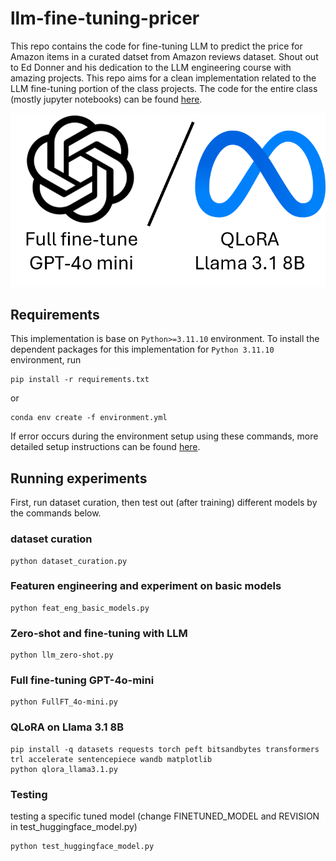 # llm-fine-tuning-pricer

This repo contains the code for fine-tuning LLM to predict the price for Amazon items in a curated datset from Amazon reviews dataset. Shout out to Ed Donner and his dedication to the LLM engineering course with amazing projects. This repo aims for a clean implementation related to the LLM fine-tuning portion of the class projects. The code for the entire class (mostly jupyter notebooks) can be found [here](https://github.com/ed-donner/llm_engineering).

![LLM Fine-tuning Pipeline](imgs/llm-finetune.png)

## Requirements
This implementation is base on `Python>=3.11.10` environment. To install the dependent packages for this implementation for `Python 3.11.10` environment, run
```
pip install -r requirements.txt
```
or
```
conda env create -f environment.yml
```
If error occurs during the environment setup using these commands, more detailed setup instructions can be found [here](https://github.com/ed-donner/llm_engineering).

## Running experiments

First, run dataset curation, then test out (after training) different models by the commands below.

### dataset curation
```
python dataset_curation.py
```

### Featuren engineering and experiment on basic models
```
python feat_eng_basic_models.py
```

### Zero-shot and fine-tuning with LLM
```
python llm_zero-shot.py
```

### Full fine-tuning GPT-4o-mini
```
python FullFT_4o-mini.py
```

### QLoRA on Llama 3.1 8B
```
pip install -q datasets requests torch peft bitsandbytes transformers trl accelerate sentencepiece wandb matplotlib
python qlora_llama3.1.py
```

### Testing
testing a specific tuned model (change FINETUNED_MODEL and REVISION in test_huggingface_model.py)
```
python test_huggingface_model.py
```
